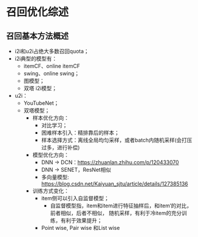 # 召回优化综述

## 召回基本方法概述

* i2i和u2i占绝大多数召回quota；
* i2i典型的模型有：
  * itemCF、online itemCF
  * swing、online swing；
  * 图模型；
  * 双塔 i2i模型；
* u2i：
  * YouTubeNet；
  * 双塔模型；
    * 样本优化方向：
      * 对比学习；
      * 困难样本引入：精排靠后的样本；
      * 样本选择方式：离线全局均匀采样，或者batch内随机采样(会打压过多，进行补偿)
    * 模型优化方向：
      * DNN -> DCN：https://zhuanlan.zhihu.com/p/120433070
      * DNN -> SENET，ResNet相似
      * 多向量模型: https://blog.csdn.net/Kaiyuan_sjtu/article/details/127385136
    * 训练方式变化：
      * item侧可以引入自监督模型；
        * 自监督模型指，item和item进行特征抽样后，和item‘的对比，前者相似，后者不相似，
          随机采样，有利于冷item的充分训练，有利于效果提升；
      * Point wise, Pair wise 和List wise




